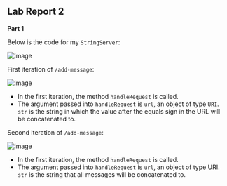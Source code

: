 **Lab Report 2**
-

**Part 1**

Below is the code for my `StringServer`:

![image](https://user-images.githubusercontent.com/122562296/215363739-993e6d2a-2b3e-4aef-a5a7-61336adc0a97.png)

First iteration of `/add-message`:

![image](https://user-images.githubusercontent.com/122562296/215364827-fc7270fb-099d-4403-abd0-571e1153b0ea.png)

* In the first iteration, the method `handleRequest` is called.
* The argument passed into `handleRequest` is `url`, an object of type `URI`. `str` is the string in which the value after the equals sign in the URL will be concatenated to.

Second iteration of `/add-message`:

![image](https://user-images.githubusercontent.com/122562296/215364860-5a4375f6-9400-468c-9a9a-33b45f7f781e.png)
* In the first iteration, the method `handleRequest` is called.
* The argument passed into `handleRequest` is `url`, an object of type URI. `str` is the string that all messages will be concatenated to.

